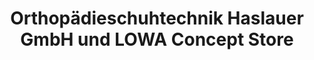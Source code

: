 ---
title: "Orthopädieschuhtechnik Haslauer GmbH und LOWA Concept Store"
url: /salzburg/orthopaedieschuhtechnik-haslauer-gmbh-und-lowa-concept-store/
shop: Schuhe
---